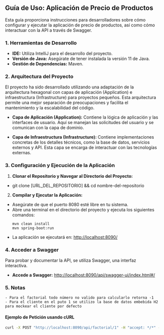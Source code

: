 ## Guía de Uso: Aplicación de Precio de Productos

Esta guía proporciona instrucciones para desarrolladores sobre cómo configurar y ejecutar la aplicación de precio de productos, así como cómo interactuar con la API a través de Swagger.

### 1. Herramientas de Desarrollo

- **IDE:** Utiliza IntelliJ para el desarrollo del proyecto.
- **Versión de Java:** Asegúrate de tener instalada la versión 11 de Java.
- **Gestión de Dependencias:** Maven.

### 2. Arquitectura del Proyecto

El proyecto ha sido desarrollado utilizando una adaptación de la arquitectura hexagonal con capas de aplicación (Application) e infraestructura (Infrastructure) para proyectos pequeños. Esta arquitectura permite una mejor separación de preocupaciones y facilita el mantenimiento y la escalabilidad del código.

- **Capa de Aplicación (Application):** Contiene la lógica de aplicación y las interfaces de usuario. Aquí se manejan las solicitudes del usuario y se comunican con la capa de dominio.

- **Capa de Infraestructura (Infrastructure):** Contiene implementaciones concretas de los detalles técnicos, como la base de datos, servicios externos y API. Esta capa se encarga de interactuar con las tecnologías externas.

### 3. Configuración y Ejecución de la Aplicación

1. **Clonar el Repositorio y Navegar al Directorio del Proyecto:**
- git clone [URL_DEL_REPOSITORIO] && cd nombre-del-repositorio

2. **Compilar y Ejecutar la Aplicación:**
- Asegúrate de que el puerto 8080 esté libre en tu sistema.
- Abre una terminal en el directorio del proyecto y ejecuta los siguientes comandos:
  ```
  mvn clean install
  mvn spring-boot:run
  ```
- La aplicación se ejecutará en: [http://localhost:8090/](http://localhost:8090/)

### 4. Acceder a Swagger

Para probar y documentar la API, se utiliza Swagger, una interfaz interactiva.

- **Accede a Swagger:** [http://localhost:8090/api/swagger-ui/index.html#/](http://localhost:8090/api/swagger-ui/index.html#/)

### 5. Notas
    - Para el factorial todo número no valido para calcularlo retorna -1
    - Para el cliente en el puto 1 se utilizo la base de datos embebida H2 para mockear el cliente por defecto


#### Ejemplo de Petición usando cURL

```bash
curl -X POST "http://localhost:8090/api/factorial/1" -H "accept: */*" -d ""





